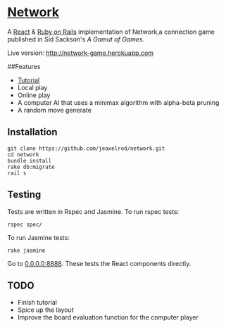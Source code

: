 # [Network](http://network-game.herokuapp.com/)

A [React](http://facebook.github.io/react) & [Ruby on Rails](http://rubyonrails.org/) implementation of Network,a connection game published in Sid Sackson's *A Gamut of Games*.

Live version: http://network-game.herokuapp.com

##Features

* [Tutorial](http://network-game.herokuapp.com/tutorial/teams)
* Local play
* Online play
* A computer AI that uses a minimax algorithm with alpha-beta pruning
* A random move generate

## Installation 

    git clone https://github.com/jeaxelrod/network.git
    cd network
    bundle install
    rake db:migrate
    rail s

## Testing

Tests are written in Rspec and Jasmine. To run rspec tests:

    rspec spec/

To run Jasmine tests:

    rake jasmine

Go to [0.0.0.0:8888](http://0.0.0.0:8888). These tests the React components directly.

## TODO

* Finish tutorial 
* Spice up the layout
* Improve the board evaluation function for the computer player 

